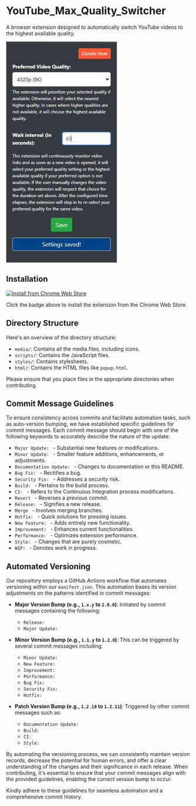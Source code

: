 # YouTube_Max_Quality_Switcher

A browser extension designed to automatically switch YouTube videos to the highest available quality.

![Screenshot 1](./extras/Screenshot_1.jpg)

## Installation

[![Install from Chrome Web Store](https://storage.googleapis.com/web-dev-uploads/image/WlD8wC6g8khYWPJUsQceQkhXSlv1/UV4C4ybeBTsZt43U4xis.png)](https://chrome.google.com/webstore/detail/youtube-max-quality-switc/habbodnofieogkocjdbdfabafpjgjbpb)

Click the badge above to install the extension from the Chrome Web Store.

## Directory Structure

Here's an overview of the directory structure:

- `media/`: Contains all the media files, including icons.
- `scripts/`: Contains the JavaScript files.
- `styles/`: Contains stylesheets.
- `html/`: Contains the HTML files like `popup.html`.

Please ensure that you place files in the appropriate directories when contributing.

## Commit Message Guidelines

To ensure consistency across commits and facilitate automation tasks, such as auto-version bumping, we have established
specific guidelines for commit messages. Each commit message should begin with one of the following keywords to
accurately describe the nature of the update:

- `Major Update: ` - Substantial new features or modifications.
- `Minor Update: ` - Smaller feature additions, enhancements, or adjustments.
- `Documentation Update: ` - Changes to documentation or this README.
- `Bug Fix: ` - Rectifies a bug.
- `Security Fix: ` - Addresses a security risk.
- `Build: ` - Pertains to the build process.
- `CI: ` - Refers to the Continuous Integration process modifications.
- `Revert ` - Reverses a previous commit.
- `Release: ` - Signifies a new release.
- `Merge ` - Involves merging branches.
- `Hotfix: ` - Quick solutions for pressing issues.
- `New Feature: ` - Adds entirely new functionality.
- `Improvement: ` - Enhances current functionalities.
- `Performance: ` - Optimizes extension performance.
- `Style: ` - Changes that are purely cosmetic.
- `WIP: ` - Denotes work in progress.

## Automated Versioning

Our repository employs a GitHub Actions workflow that automates versioning within our `manifest.json`. This automation
bases its version adjustments on the patterns identified in commit messages:

- **Major Version Bump (e.g., `1.x.y` to `2.0.0`)**:
  Initiated by commit messages containing the following:
    - `Release: `
    - `Major Update: `

- **Minor Version Bump (e.g., `1.1.y` to `1.2.0`)**:
  This can be triggered by several commit messages including:
    - `Minor Update: `
    - `New Feature: `
    - `Improvement: `
    - `Performance: `
    - `Bug Fix: `
    - `Security Fix: `
    - `Hotfix: `

- **Patch Version Bump (e.g., `1.2.10` to `1.2.11`)**:
  Triggered by other commit messages such as:
    - `Documentation Update: `
    - `Build: `
    - `CI: `
    - `Style: `

By automating the versioning process, we can consistently maintain version records, decrease the potential for human
errors, and offer a clear understanding of the changes and their significance in each release. When contributing, it's
essential to ensure that your commit messages align with the provided guidelines, enabling the correct version bump to
occur.

Kindly adhere to these guidelines for seamless automation and a comprehensive commit history.